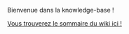 Bienvenue dans la knowledge-base !

[Vous trouverez le sommaire du wiki ici !](/BlueInt32/knowledge-base/wiki)

